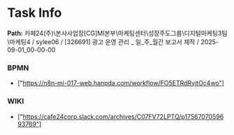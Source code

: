 # Task Info

**Path:** 카페24(주)\본사사업장\[CG]MI본부\마케팅센터\성장주도그룹\디지털마케팅3팀\마케팅4 / sylee06 / [326691] 광고 운영 관리 _ 일_주_월간 보고서 제작 / 2025-09-01_00-00-00

### BPMN
- ["https://n8n-mi-017-web.hanpda.com/workflow/FO5ETRdRvjtOc4wo"]

### WIKI
- ["https://cafe24corp.slack.com/archives/C07FV72LPTQ/p1756707059693769"]

